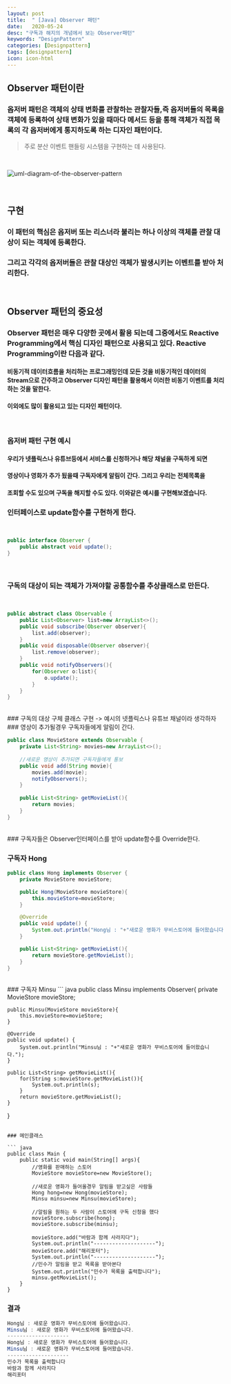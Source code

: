 ```yaml
---
layout: post
title:  " [Java] Observer 패턴"
date:   2020-05-24
desc: "구독과 해지의 개념에서 보는 Observer패턴"
keywords: "DesignPattern"
categories: [Designpattern]
tags: [designpattern]
icon: icon-html
---
```


Observer 패턴이란
------
### 옵저버 패턴은 객체의 상태 변화를 관찰하는 관찰자들,즉 옵저버들의 목록을 객체에 등록하여 상태 변화가 있을 때마다 메서드 등을 통해 객체가 직접 목록의 각 옵저버에게 통지하도록 하는 디자인 패턴이다.

> 주로 분산 이벤트 핸들링 시스템을 구현하는 데 사용된다.
<br/>

![uml-diagram-of-the-observer-pattern](https://user-images.githubusercontent.com/37110261/105173767-d1d22700-5b64-11eb-8baa-684b8a48eac9.png)

<br/>

## 구현
### 이 패턴의 핵심은 옵저버 또는 리스너라 불리는 하나 이상의 객체를 관찰 대상이 되는 객체에 등록한다.
### 그리고 각각의 옵저버들은 관찰 대상인 객체가 발생시키는 이벤트를 받아 처리한다.

<br/>


Observer 패턴의 중요성
------
### Observer 패턴은 매우 다양한 곳에서 활용 되는데 그중에서도 Reactive Programming에서 핵심 디자인 패턴으로 사용되고 있다. Reactive Programming이란 다음과 같다.

#### 비동기적 데이터흐름을 처리하는 프로그래밍인데 모든 것을 비동기적인 데이터의 Stream으로 간주하고 Observer 디자인 패턴을 활용해서 이러한 비동기 이벤트를 처리하는 것을 말한다.
#### 이외에도 많이 활용되고 있는 디자인 패턴이다.

<br/>

### 옵저버 패턴 구현 예시
#### 우리가 넷플릭스나 유튜브등에서 서비스를 신청하거나 해당 채널을 구독하게 되면 
#### 영상이나 영화가 추가 됬을때 구독자에게 알림이 간다. 그리고 우리는 전체목록을 
#### 조회할 수도 있으며 구독을 해지할 수도 있다. 이와같은 예시를 구현해보겠습니다.


### 인터페이스로 update함수를 구현하게 한다.
<br/>

``` java
public interface Observer {
    public abstract void update();
}
```
<br/>

### 구독의 대상이 되는 객체가 가져야할 공통함수를 추상클래스로 만든다.

<br/>

``` java
public abstract class Observable {
    public List<Observer> list=new ArrayList<>();
    public void subscribe(Observer observer){
        list.add(observer);
    }
    public void disposable(Observer observer){
        list.remove(observer);
    }
    public void notifyObservers(){
        for(Observer o:list){
            o.update();
        }
    }
}
```
<br/>
### 구독의 대상 구체 클래스 구현 -> 예시의 넷플릭스나 유튜브 채널이라 생각하자
### 영상이 추가될경우 구독자들에게 알림이 간다.

``` java
public class MovieStore extends Observable {
    private List<String> movies=new ArrayList<>();
    
    //새로운 영상이 추가되면 구독자들에게 통보
    public void add(String movie){
        movies.add(movie);
        notifyObservers();
    }
    
    public List<String> getMovieList(){
        return movies;
    }
}
```

<br/>
### 구독자들은 Observer인터페이스를 받아 update함수를 Override한다.

### 구독자 Hong
``` java
public class Hong implements Observer {
    private MovieStore movieStore;

    public Hong(MovieStore movieStore){
        this.movieStore=movieStore;
    }

    @Override
    public void update() {
        System.out.println("Hong님 : "+"새로운 영화가 무비스토어에 들어왔습니다.");
    }

    public List<String> getMovieList(){
        return movieStore.getMovieList();
    }
}

```
<br/>
### 구독자 Minsu
``` java
public class Minsu implements Observer{
    private MovieStore movieStore;

    public Minsu(MovieStore movieStore){
        this.movieStore=movieStore;
    }

    @Override
    public void update() {
        System.out.println("Minsu님 : "+"새로운 영화가 무비스토어에 들어왔습니다.");
    }

    public List<String> getMovieList(){
        for(String s:movieStore.getMovieList()){
            System.out.println(s);
        }
        return movieStore.getMovieList();
    }
}

```

### 메인클래스

``` java
public class Main {
    public static void main(String[] args){
        //영화를 판매하는 스토어
        MovieStore movieStore=new MovieStore();

        //새로운 영화가 들어올경우 알림을 받고싶은 사람들
        Hong hong=new Hong(movieStore);
        Minsu minsu=new Minsu(movieStore);

        //알림을 원하는 두 사람이 스토어에 구독 신청을 했다
        movieStore.subscribe(hong);
        movieStore.subscribe(minsu);

        movieStore.add("바람과 함께 사라지다");
        System.out.println("--------------------");
        movieStore.add("해리포터");
        System.out.println("--------------------");
        //민수가 알림을 받고 목록을 받아본다
        System.out.println("민수가 목록을 출력합니다");
        minsu.getMovieList();
    }
}

```

### 결과
``` java
Hong님 : 새로운 영화가 무비스토어에 들어왔습니다.
Minsu님 : 새로운 영화가 무비스토어에 들어왔습니다.
--------------------
Hong님 : 새로운 영화가 무비스토어에 들어왔습니다.
Minsu님 : 새로운 영화가 무비스토어에 들어왔습니다.
--------------------
민수가 목록을 출력합니다
바람과 함께 사라지다
해리포터

```
